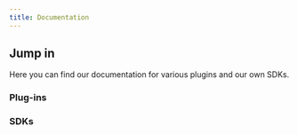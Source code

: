 ```yaml
---
title: Documentation
---
```


## Jump in

Here you can find our documentation for various plugins and our own SDKs.

### Plug-ins

<Stack class="md:grid-cols-3 sm:grid-cols-2 grid-cols-1">
    <Integration name="woocommerce" />
    <Integration name="prestashop" />
    <Integration name="magento-2" />
</Stack>

### SDKs

<Stack class="md:grid-cols-3 sm:grid-cols-2 grid-cols-1">
    <Integration name="php-sdk" />
    <Integration name="js-sdk" />
</Stack>

